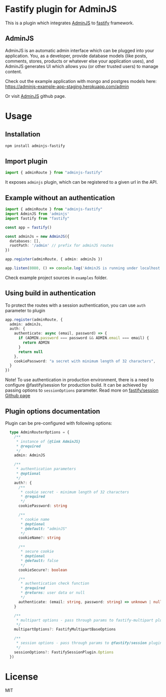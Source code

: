 # Fastify plugin for AdminJS

This is a plugin which integrates [AdminJS](https://github.com/SoftwareBrothers/adminjs) to [fastify](https://github.com/fastify/fastify/) framework.

## AdminJS

AdminJS is an automatic admin interface which can be plugged into your application. You, as a developer, provide database models (like posts, comments, stores, products or whatever else your application uses), and AdminJS generates UI which allows you (or other trusted users) to manage content.

Check out the example application with mongo and postgres models here: https://adminjs-example-app-staging.herokuapp.com/admin

Or visit [AdminJS](https://github.com/SoftwareBrothers/adminjs) github page.

# Usage

## Installation

```sh
npm install adminjs-fastify
```

## Import plugin
```ts
import { adminRoute } from "adminjs-fastify"
```

It exposes `adminjs` plugin, which can be registered to a given url in the API. 

## Example without an authentication

```ts
import { adminRoute } from "adminjs-fastify"
import AdminJS from 'adminjs'
import fastify from "fastify"

const app = fastify()

const adminJs = new AdminJS({
  databases: [],
  rootPath: '/admin' // prefix for adminJS routes
})

app.register(adminRoute, { admin: adminJs })

app.listen(8080, () => console.log('AdminJS is running under localhost:8080/admin'))
```

Check example project sources in `examples` folder.

## Using build in authentication

To protect the routes with a session authentication, you can use `auth` parameter to plugin

```ts
app.register(adminRoute, { 
  admin: adminJs, 
  auth: {
    authenticate: async (email, password) => {
      if (ADMIN.password === password && ADMIN.email === email) {
        return ADMIN
      }
      return null
    },
    cookiePassword: "a secret with minimum length of 32 characters",
  }
})
```

Note! To use authentication in production environment, there is a need to configure @fastify/session for production build. It can be achieved by passing options to `sessionOptions` parameter. Read more on [fastify/session Github page](https://github.com/fastify/session)

## Plugin options documentation

Plugin can be pre-configured with following options:

```ts
  type AdminRouterOptions = {
    /**
     * instance of {@link AdminJS}
     * @required
     */
    admin: AdminJS

    /** 
     * authentication parameters
     * @optional
     */
    auth?: {
      /**
       * cookie secret - minimum length of 32 characters
       * @required
       */
      cookiePassword: string

      /**
       * cookie name
       * @optional
       * @default: "adminJS"
       */
      cookieName?: string

      /**
       * secure cookie 
       * @optional
       * @default: false
       */
      cookieSecure?: boolean

      /**
       * authentication check function
       * @required
       * @returns: user data or null
       */
      authenticate: (email: string, password: string) => unknown | null
    }

    /**
     * multipart options - pass through params to fastify-multipart plugin
     */ 
    multipartOptions?: FastifyMultipartBaseOptions

    /**
     * session options - pass through params to @fastify/session plugin
     */ 
    sessionOptions?: FastifySessionPlugin.Options
  })
```

# License

MIT
